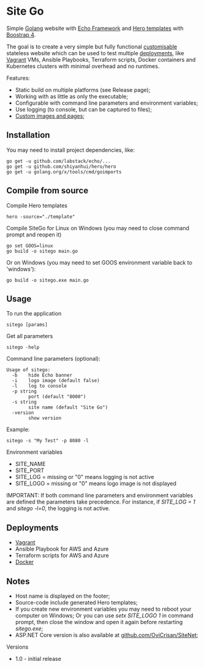 Site Go
=======

Simple [Golang](https://golang.org/) website with [Echo Framework](https://echo.labstack.com/) and [Hero templates](https://shiyanhui.github.io/hero) with [Boostrap 4](https://getbootstrap.com/).

The goal is to create a very simple but fully functional [customisable](customise.md) stateless website which can be used to test multiple [deployments](deployments.md), like [Vagrant](vagrant.md) VMs, Ansible Playbooks, Terraform scripts, Docker containers and Kubernetes clusters with minimal overhead and no runtimes.

Features:

* Static build on multiple platforms (see Release page);
* Working with as little as only the executable;
* Configurable with command line parameters and environment variables;
* Use logging (to console, but can be captured to files);
* [Custom images and pages](customise.md);

Installation
------------

You may need to install project dependencies, like:

```
go get -u github.com/labstack/echo/...
go get -u github.com/shiyanhui/hero/hero
go get -u golang.org/x/tools/cmd/goimports
```

Compile from source
-------------------

Compile Hero templates

```
hero -source="./template"
```

Compile SiteGo for Linux on Windows (you may need to close command prompt and reopen it)

```
go set GOOS=linux
go build -o sitego main.go
```

Or on Windows (you may need to set GOOS environment variable back to 'windows'):

```
go build -o sitego.exe main.go
```

Usage
-----

To run the application

```
sitego [params]
```

Get all parameters

```
sitego -help
```

Command line parameters (optional):

```
Usage of sitego:
  -b    hide Echo banner
  -i    logo image (default false)
  -l    log to console
  -p string
        port (default "8000")
  -s string
        site name (default "Site Go")
  -version
        show version
```

Example:

```
sitego -s "My Test" -p 8080 -l
``` 

Environment variables

* SITE_NAME
* SITE_PORT
* SITE_LOG = missing or "0" means logging is not active
* SITE_LOGO = missing or "0" means logo image is not displayed

IMPORTANT: If both command line parameters and environment variables are defined the parameters take precedence. 
For instance, if *SITE_LOG = 1* and *sitego -l=0*, the logging is not active.

Deployments
-----------

* [Vagrant](vagrant.md)
* Ansible Playbook for AWS and Azure
* Terraform scripts for AWS and Azure
* [Docker](docker.md)

Notes
-----

* Host name is displayed on the footer;
* Source-code include generated Hero templates;
* If you create new environment variables you may need to reboot your computer on Windows; Or you can use *setx SITE_LOGO 1* in command prompt, then close the window and open it again before restarting *sitego.exe*;
* ASP.NET Core version is also available at [github.com/OviCrisan/SiteNet](https://github.com/ovicrisan/SiteNet);

Versions

* 1.0 - initial release

